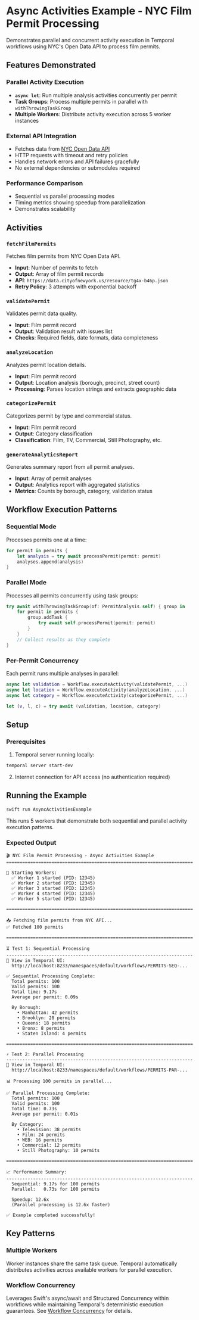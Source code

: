 # Async Activities Example - NYC Film Permit Processing

Demonstrates parallel and concurrent activity execution in Temporal workflows using NYC's Open Data API to process film permits.

## Features Demonstrated

### Parallel Activity Execution
- **`async let`**: Run multiple analysis activities concurrently per permit
- **Task Groups**: Process multiple permits in parallel with `withThrowingTaskGroup`
- **Multiple Workers**: Distribute activity execution across 5 worker instances

### External API Integration
- Fetches data from [NYC Open Data API](https://data.cityofnewyork.us/City-Government/Film-Permits/tg4x-b46p/about_data)
- HTTP requests with timeout and retry policies
- Handles network errors and API failures gracefully
- No external dependencies or submodules required

### Performance Comparison
- Sequential vs parallel processing modes
- Timing metrics showing speedup from parallelization
- Demonstrates scalability

## Activities

### `fetchFilmPermits`
Fetches film permits from NYC Open Data API.
- **Input**: Number of permits to fetch
- **Output**: Array of film permit records
- **API**: `https://data.cityofnewyork.us/resource/tg4x-b46p.json`
- **Retry Policy**: 3 attempts with exponential backoff

### `validatePermit`
Validates permit data quality.
- **Input**: Film permit record
- **Output**: Validation result with issues list
- **Checks**: Required fields, date formats, data completeness

### `analyzeLocation`
Analyzes permit location details.
- **Input**: Film permit record
- **Output**: Location analysis (borough, precinct, street count)
- **Processing**: Parses location strings and extracts geographic data

### `categorizePermit`
Categorizes permit by type and commercial status.
- **Input**: Film permit record
- **Output**: Category classification
- **Classification**: Film, TV, Commercial, Still Photography, etc.

### `generateAnalyticsReport`
Generates summary report from all permit analyses.
- **Input**: Array of permit analyses
- **Output**: Analytics report with aggregated statistics
- **Metrics**: Counts by borough, category, validation status

## Workflow Execution Patterns

### Sequential Mode
Processes permits one at a time:
```swift
for permit in permits {
    let analysis = try await processPermit(permit: permit)
    analyses.append(analysis)
}
```

### Parallel Mode
Processes all permits concurrently using task groups:
```swift
try await withThrowingTaskGroup(of: PermitAnalysis.self) { group in
    for permit in permits {
        group.addTask {
            try await self.processPermit(permit: permit)
        }
    }
    // Collect results as they complete
}
```

### Per-Permit Concurrency
Each permit runs multiple analyses in parallel:
```swift
async let validation = Workflow.executeActivity(validatePermit, ...)
async let location = Workflow.executeActivity(analyzeLocation, ...)
async let category = Workflow.executeActivity(categorizePermit, ...)

let (v, l, c) = try await (validation, location, category)
```

## Setup

### Prerequisites
1. Temporal server running locally:
```bash
temporal server start-dev
```

2. Internet connection for API access (no authentication required)

## Running the Example

```bash
swift run AsyncActivitiesExample
```

This runs 5 workers that demonstrate both sequential and parallel activity execution patterns.

### Expected Output

```
🎬 NYC Film Permit Processing - Async Activities Example
======================================================================

🚀 Starting Workers:
  ✅ Worker 1 started (PID: 12345)
  ✅ Worker 2 started (PID: 12345)
  ✅ Worker 3 started (PID: 12345)
  ✅ Worker 4 started (PID: 12345)
  ✅ Worker 5 started (PID: 12345)

======================================================================

📥 Fetching film permits from NYC API...
✅ Fetched 100 permits

======================================================================

⏳ Test 1: Sequential Processing
----------------------------------------------------------------------
🔗 View in Temporal UI:
  http://localhost:8233/namespaces/default/workflows/PERMITS-SEQ-...

✅ Sequential Processing Complete:
  Total permits: 100
  Valid permits: 100
  Total time: 9.17s
  Average per permit: 0.09s

  By Borough:
    • Manhattan: 42 permits
    • Brooklyn: 28 permits
    • Queens: 18 permits
    • Bronx: 8 permits
    • Staten Island: 4 permits

======================================================================

⚡ Test 2: Parallel Processing
----------------------------------------------------------------------
🔗 View in Temporal UI:
  http://localhost:8233/namespaces/default/workflows/PERMITS-PAR-...

📊 Processing 100 permits in parallel...

✅ Parallel Processing Complete:
  Total permits: 100
  Valid permits: 100
  Total time: 0.73s
  Average per permit: 0.01s

  By Category:
    • Television: 38 permits
    • Film: 24 permits
    • WEB: 16 permits
    • Commercial: 12 permits
    • Still Photography: 10 permits

======================================================================

📈 Performance Summary:
----------------------------------------------------------------------
  Sequential: 9.17s for 100 permits
  Parallel:   0.73s for 100 permits

  Speedup: 12.6x
  (Parallel processing is 12.6x faster)

✅ Example completed successfully!
```

## Key Patterns

### Multiple Workers
Worker instances share the same task queue. Temporal automatically distributes activities across available workers for parallel execution.

### Workflow Concurrency
Leverages Swift's async/await and Structured Concurrency within workflows while maintaining Temporal's deterministic execution guarantees. See [Workflow Concurrency](../../Sources/Temporal/Documentation.docc/Workflows/Workflow-Concurrency.md) for details.
